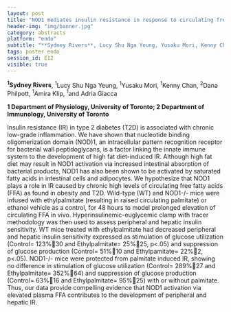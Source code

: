 ```yaml
---
layout: post
title: "NOD1 mediates insulin resistance in response to circulating free fatty acids"
header-img: "img/banner.jpg"
category: abstracts
platform: "endo"
subtitle: "**Sydney Rivers**, Lucy Shu Nga Yeung, Yusaku Mori, Kenny Chan, Dana Philpott, Amira Klip, and Adria Giacca"
tags: poster endo
session_id: E12
visible: true
---
```

**<sup>1</sup>Sydney Rivers**, <sup>1</sup>Lucy Shu Nga Yeung, <sup>1</sup>Yusaku Mori, <sup>1</sup>Kenny Chan, <sup>2</sup>Dana Philpott, <sup>1</sup>Amira Klip, <sup>1</sup>and Adria Giacca

__1 Department of Physiology, University of Toronto; 2 Department of Immunology, University of Toronto__

Insulin resistance (IR) in type 2 diabetes (T2D) is associated with chronic low-grade inflammation. We have shown that nucleotide binding oligomerization domain (NOD)1, an intracellular pattern recognition receptor for bacterial wall peptidoglycans, is a factor linking the innate immune system to the development of high fat diet-induced IR. Although high fat diet may result in NOD1 activation via increased intestinal absorption of bacterial products, NOD1 has also been shown to be activated by saturated fatty acids in intestinal cells and adipocytes. We hypothesize that NOD1 plays a role in IR caused by chronic high levels of circulating free fatty acids (FFA) as found in obesity and T2D. Wild-type (WT) and NOD1-/- mice were infused with ethylpalmitate (resulting in raised circulating palmitate) or ethanol vehicle as a control, for 48 hours to model prolonged elevation of circulating FFA in vivo. Hyperinsulinemic-euglycemic clamp with tracer methodology was then used to assess peripheral and hepatic insulin sensitivity. WT mice treated with ethylpalmitate had decreased peripheral and hepatic insulin sensitivity expressed as stimulation of glucose utilization (Control= 123%30 and Ethylpalmitate= 25%25, p<.05) and suppression of glucose production (Control= 51%10 and Ethylpamitate= 22%2, p<.05). NOD1-/- mice were protected from palmitate induced IR, showing no difference in stimulation of glucose utilization (Control= 289%27 and Ethylpalmitate= 352%64) and suppression of glucose production (Control= 63%16 and Ethylpalmitate= 95%25) with or without palmitate. Thus, our data provide compelling evidence that NOD1 activation via elevated plasma FFA contributes to the development of peripheral and hepatic IR. 